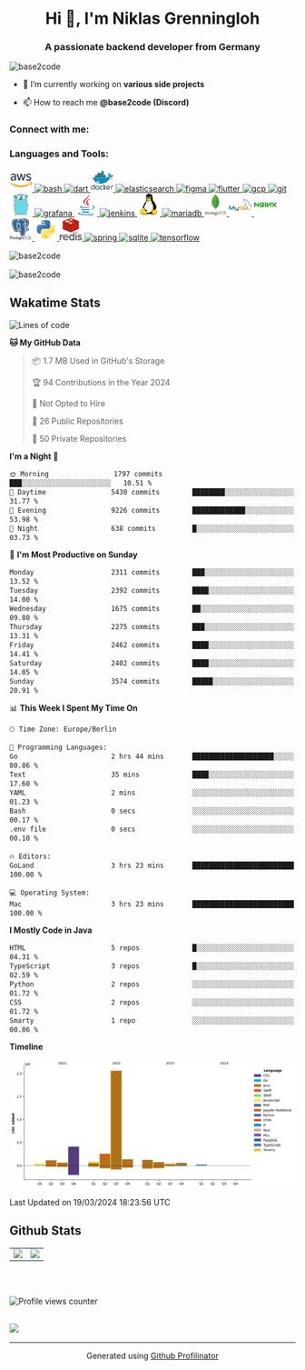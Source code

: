 <h1 align="center">Hi 👋, I'm Niklas Grenningloh</h1>
<h3 align="center">A passionate backend developer from Germany</h3>

<p align="left"> <img src="https://komarev.com/ghpvc/?username=base2code&label=Profile%20views&color=0e75b6&style=flat" alt="base2code" /> </p>

- 🔭 I’m currently working on **various side projects**

- 📫 How to reach me **@base2code (Discord)**

<h3 align="left">Connect with me:</h3>
<p align="left">
</p>

<h3 align="left">Languages and Tools:</h3>
<p align="left"> <a href="https://aws.amazon.com" target="_blank" rel="noreferrer"> <img src="https://raw.githubusercontent.com/devicons/devicon/master/icons/amazonwebservices/amazonwebservices-original-wordmark.svg" alt="aws" width="40" height="40"/> </a> <a href="https://www.gnu.org/software/bash/" target="_blank" rel="noreferrer"> <img src="https://www.vectorlogo.zone/logos/gnu_bash/gnu_bash-icon.svg" alt="bash" width="40" height="40"/> </a> <a href="https://dart.dev" target="_blank" rel="noreferrer"> <img src="https://www.vectorlogo.zone/logos/dartlang/dartlang-icon.svg" alt="dart" width="40" height="40"/> </a> <a href="https://www.docker.com/" target="_blank" rel="noreferrer"> <img src="https://raw.githubusercontent.com/devicons/devicon/master/icons/docker/docker-original-wordmark.svg" alt="docker" width="40" height="40"/> </a> <a href="https://www.elastic.co" target="_blank" rel="noreferrer"> <img src="https://www.vectorlogo.zone/logos/elastic/elastic-icon.svg" alt="elasticsearch" width="40" height="40"/> </a> <a href="https://www.figma.com/" target="_blank" rel="noreferrer"> <img src="https://www.vectorlogo.zone/logos/figma/figma-icon.svg" alt="figma" width="40" height="40"/> </a> <a href="https://flutter.dev" target="_blank" rel="noreferrer"> <img src="https://www.vectorlogo.zone/logos/flutterio/flutterio-icon.svg" alt="flutter" width="40" height="40"/> </a> <a href="https://cloud.google.com" target="_blank" rel="noreferrer"> <img src="https://www.vectorlogo.zone/logos/google_cloud/google_cloud-icon.svg" alt="gcp" width="40" height="40"/> </a> <a href="https://git-scm.com/" target="_blank" rel="noreferrer"> <img src="https://www.vectorlogo.zone/logos/git-scm/git-scm-icon.svg" alt="git" width="40" height="40"/> </a> <a href="https://golang.org" target="_blank" rel="noreferrer"> <img src="https://raw.githubusercontent.com/devicons/devicon/master/icons/go/go-original.svg" alt="go" width="40" height="40"/> </a> <a href="https://grafana.com" target="_blank" rel="noreferrer"> <img src="https://www.vectorlogo.zone/logos/grafana/grafana-icon.svg" alt="grafana" width="40" height="40"/> </a> <a href="https://www.java.com" target="_blank" rel="noreferrer"> <img src="https://raw.githubusercontent.com/devicons/devicon/master/icons/java/java-original.svg" alt="java" width="40" height="40"/> </a> <a href="https://www.jenkins.io" target="_blank" rel="noreferrer"> <img src="https://www.vectorlogo.zone/logos/jenkins/jenkins-icon.svg" alt="jenkins" width="40" height="40"/> </a> <a href="https://www.linux.org/" target="_blank" rel="noreferrer"> <img src="https://raw.githubusercontent.com/devicons/devicon/master/icons/linux/linux-original.svg" alt="linux" width="40" height="40"/> </a> <a href="https://mariadb.org/" target="_blank" rel="noreferrer"> <img src="https://www.vectorlogo.zone/logos/mariadb/mariadb-icon.svg" alt="mariadb" width="40" height="40"/> </a> <a href="https://www.mongodb.com/" target="_blank" rel="noreferrer"> <img src="https://raw.githubusercontent.com/devicons/devicon/master/icons/mongodb/mongodb-original-wordmark.svg" alt="mongodb" width="40" height="40"/> </a> <a href="https://www.mysql.com/" target="_blank" rel="noreferrer"> <img src="https://raw.githubusercontent.com/devicons/devicon/master/icons/mysql/mysql-original-wordmark.svg" alt="mysql" width="40" height="40"/> </a> <a href="https://www.nginx.com" target="_blank" rel="noreferrer"> <img src="https://raw.githubusercontent.com/devicons/devicon/master/icons/nginx/nginx-original.svg" alt="nginx" width="40" height="40"/> </a> <a href="https://www.postgresql.org" target="_blank" rel="noreferrer"> <img src="https://raw.githubusercontent.com/devicons/devicon/master/icons/postgresql/postgresql-original-wordmark.svg" alt="postgresql" width="40" height="40"/> </a> <a href="https://www.python.org" target="_blank" rel="noreferrer"> <img src="https://raw.githubusercontent.com/devicons/devicon/master/icons/python/python-original.svg" alt="python" width="40" height="40"/> </a> <a href="https://redis.io" target="_blank" rel="noreferrer"> <img src="https://raw.githubusercontent.com/devicons/devicon/master/icons/redis/redis-original-wordmark.svg" alt="redis" width="40" height="40"/> </a> <a href="https://spring.io/" target="_blank" rel="noreferrer"> <img src="https://www.vectorlogo.zone/logos/springio/springio-icon.svg" alt="spring" width="40" height="40"/> </a> <a href="https://www.sqlite.org/" target="_blank" rel="noreferrer"> <img src="https://www.vectorlogo.zone/logos/sqlite/sqlite-icon.svg" alt="sqlite" width="40" height="40"/> </a> <a href="https://www.tensorflow.org" target="_blank" rel="noreferrer"> <img src="https://www.vectorlogo.zone/logos/tensorflow/tensorflow-icon.svg" alt="tensorflow" width="40" height="40"/> </a> </p>

<p><img align="center" src="https://github-readme-stats.vercel.app/api/top-langs?username=base2code&show_icons=true&locale=en&layout=compact" alt="base2code" /></p>

<p><img align="center" src="https://github-readme-streak-stats.herokuapp.com/?user=base2code&" alt="base2code" /></p>

## Wakatime Stats

<!--START_SECTION:waka-->
![Lines of code](https://img.shields.io/badge/From%20Hello%20World%20I%27ve%20Written-3.5%20million%20lines%20of%20code-blue)

**🐱 My GitHub Data** 

> 📦 1.7 MB Used in GitHub's Storage 
 > 
> 🏆 94 Contributions in the Year 2024
 > 
> 🚫 Not Opted to Hire
 > 
> 📜 26 Public Repositories 
 > 
> 🔑 50 Private Repositories 
 > 
**I'm a Night 🦉** 

```text
🌞 Morning                1797 commits        ███░░░░░░░░░░░░░░░░░░░░░░   10.51 % 
🌆 Daytime                5430 commits        ████████░░░░░░░░░░░░░░░░░   31.77 % 
🌃 Evening                9226 commits        █████████████░░░░░░░░░░░░   53.98 % 
🌙 Night                  638 commits         █░░░░░░░░░░░░░░░░░░░░░░░░   03.73 % 
```
📅 **I'm Most Productive on Sunday** 

```text
Monday                   2311 commits        ███░░░░░░░░░░░░░░░░░░░░░░   13.52 % 
Tuesday                  2392 commits        ████░░░░░░░░░░░░░░░░░░░░░   14.00 % 
Wednesday                1675 commits        ██░░░░░░░░░░░░░░░░░░░░░░░   09.80 % 
Thursday                 2275 commits        ███░░░░░░░░░░░░░░░░░░░░░░   13.31 % 
Friday                   2462 commits        ████░░░░░░░░░░░░░░░░░░░░░   14.41 % 
Saturday                 2402 commits        ████░░░░░░░░░░░░░░░░░░░░░   14.05 % 
Sunday                   3574 commits        █████░░░░░░░░░░░░░░░░░░░░   20.91 % 
```


📊 **This Week I Spent My Time On** 

```text
🕑︎ Time Zone: Europe/Berlin

💬 Programming Languages: 
Go                       2 hrs 44 mins       ████████████████████░░░░░   80.86 % 
Text                     35 mins             ████░░░░░░░░░░░░░░░░░░░░░   17.60 % 
YAML                     2 mins              ░░░░░░░░░░░░░░░░░░░░░░░░░   01.23 % 
Bash                     0 secs              ░░░░░░░░░░░░░░░░░░░░░░░░░   00.17 % 
.env file                0 secs              ░░░░░░░░░░░░░░░░░░░░░░░░░   00.10 % 

🔥 Editors: 
GoLand                   3 hrs 23 mins       █████████████████████████   100.00 % 

💻 Operating System: 
Mac                      3 hrs 23 mins       █████████████████████████   100.00 % 
```

**I Mostly Code in Java** 

```text
HTML                     5 repos             █░░░░░░░░░░░░░░░░░░░░░░░░   04.31 % 
TypeScript               3 repos             █░░░░░░░░░░░░░░░░░░░░░░░░   02.59 % 
Python                   2 repos             ░░░░░░░░░░░░░░░░░░░░░░░░░   01.72 % 
CSS                      2 repos             ░░░░░░░░░░░░░░░░░░░░░░░░░   01.72 % 
Smarty                   1 repo              ░░░░░░░░░░░░░░░░░░░░░░░░░   00.86 % 
```



**Timeline**

![Lines of Code chart](https://raw.githubusercontent.com/base2code/base2code/main/assets/bar_graph.png)


 Last Updated on 19/03/2024 18:23:56 UTC
<!--END_SECTION:waka-->


## Github Stats  
<table><tr><td valign="top" width="50%">

<img src="https://github-readme-stats.vercel.app/api?username=base2code&show_icons=true&count_private=true&hide_border=true" align="left" style="width: 100%" />

</td><td valign="top" width="50%">

<img src="https://github-readme-stats.vercel.app/api/top-langs/?username=base2code&hide_border=true&layout=compact" align="left" style="width: 100%" />

</td></tr></table>  

<br/>  

  

<br/>  

![Profile views counter](https://komarev.com/ghpvc/?username=base2code&&style=flat-square)  
  

<br/>  

<div>
            <a href="https://paypal.me/niklasgrenningloh" target="_blank" style="display: inline-block;">
                <img
                    src="https://img.shields.io/badge/Donate-PayPal-blue.svg?style=flat-square" 
                    align="left"
                />
            </a>
<br />

----
<div align="center">Generated using <a href="https://profilinator.rishav.dev/" target="_blank">Github Profilinator</a></div>
